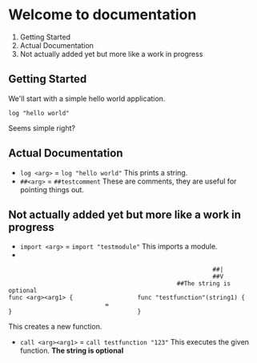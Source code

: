 Welcome to documentation
=========================
1. Getting Started
2. Actual Documentation
3. Not actually added yet but more like a work in progress

## Getting Started
We'll start with a simple hello world application.
```
log "hello world"
```
Seems simple right?

## Actual Documentation
* `log <arg>` = `log "hello world"` This prints a string.
* `##<arg>` = `##testcomment` These are comments, they are useful for pointing things out.

## Not actually added yet but more like a work in progress
* `import <arg>` = `import "testmodule"` This imports a module.
*
```
                                                         ##|
                                                         ##V
                                               ##The string is optional
func <arg><arg1> {                  func "testfunction"(string1) {
                           =        
}                                   }
``` 
This creates a new function.
* `call <arg><arg1>` = `call testfunction "123"` This executes the given function. **The string is optional**
